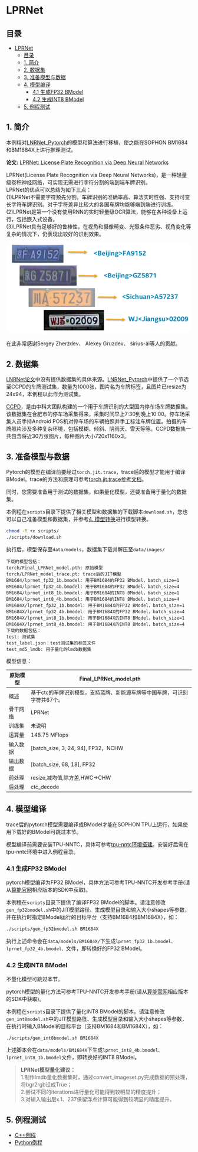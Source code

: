 # LPRNet
## 目录
* [LPRNet](#LPRNet)
  * [目录](#目录)
  * [1. 简介](#1-简介)
  * [2. 数据集](#2-数据集)
  * [3. 准备模型与数据](#3-准备模型与数据)
  * [4. 模型编译](#4-模型编译)
    * [4.1 生成FP32 BModel](#41-生成fp32-bmodel)
    * [4.2 生成INT8 BModel](#42-生成int8-bmodel)
  * [5. 例程测试](#5-例程测试)

## 1. 简介

本例程对[LNRNet_Pytorch](https://github.com/sirius-ai/LPRNet_Pytorch)的模型和算法进行移植，使之能在SOPHON BM1684和BM1684X上进行推理测试。

**论文:** [LPRNet: License Plate Recognition via Deep Neural Networks](https://arxiv.org/abs/1806.10447v1)

LPRNet(License Plate Recognition via Deep Neural Networks)，是一种轻量级卷积神经网络，可实现无需进行字符分割的端到端车牌识别。  
LPRNet的优点可以总结为如下三点：  
(1)LPRNet不需要字符预先分割，车牌识别的准确率高、算法实时性强、支持可变长字符车牌识别。对于字符差异比较大的各国车牌均能够端到端进行训练。  
(2)LPRNet是第一个没有使用RNN的实时轻量级OCR算法，能够在各种设备上运行，包括嵌入式设备。  
(3)LPRNet具有足够好的鲁棒性，在视角和摄像畸变、光照条件恶劣、视角变化等复杂的情况下，仍表现出较好的识别效果。 

![avatar](pics/1.png)

在此非常感谢Sergey Zherzdev、 Alexey Gruzdev、 sirius-ai等人的贡献。

## 2. 数据集

[LNRNet论文](https://arxiv.org/abs/1806.10447v1)中没有提供数据集的具体来源。[LNRNet_Pytorch](https://github.com/sirius-ai/LPRNet_Pytorch)中提供了一个节选至CCPD的车牌测试集，数量为1000张，图片名为车牌标签，且图片已resize为24x94，本例程以此作为测试集。

[CCPD](https://github.com/detectRecog/CCPD)，是由中科大团队构建的一个用于车牌识别的大型国内停车场车牌数据集。该数据集在合肥市的停车场采集得来，采集时间早上7:30到晚上10:00。停车场采集人员手持Android POS机对停车场的车辆拍照并手工标注车牌位置。拍摄的车牌照片涉及多种复杂环境，包括模糊、倾斜、阴雨天、雪天等等。CCPD数据集一共包含将近30万张图片，每种图片大小720x1160x3。

## 3. 准备模型与数据
Pytorch的模型在编译前要经过`torch.jit.trace`，trace后的模型才能用于编译BModel。trace的方法和原理可参考[torch.jit.trace参考文档](../docs/torch.jit.trace_Guide.md)。

同时，您需要准备用于测试的数据集，如果量化模型，还要准备用于量化的数据集。

本例程在`scripts`目录下提供了相关模型和数据集的下载脚本`download.sh`，您也可以自己准备模型和数据集，并参考[4. 模型转换](#4-模型转换)进行模型转换。
```bash
chmod -R +x scripts/
./scripts/download.sh
```
执行后，模型保存至`data/models`，数据集下载并解压至`data/images/`
```
下载的模型包括：
torch/Final_LPRNet_model.pth: 原始模型
torch/LPRNet_model_trace.pt: trace后的JIT模型
BM1684/lprnet_fp32_1b.bmodel: 用于BM1684的FP32 BModel，batch_size=1
BM1684/lprnet_fp32_4b.bmodel: 用于BM1684的FP32 BModel，batch_size=4
BM1684/lprnet_int8_1b.bmodel: 用于BM1684的INT8 BModel，batch_size=1
BM1684/lprnet_int8_4b.bmodel: 用于BM1684的INT8 BModel，batch_size=4
BM1684X/lprnet_fp32_1b.bmodel: 用于BM1684X的FP32 BModel，batch_size=1
BM1684X/lprnet_fp32_4b.bmodel: 用于BM1684X的FP32 BModel，batch_size=4
BM1684X/lprnet_int8_1b.bmodel: 用于BM1684X的INT8 BModel，batch_size=1
BM1684X/lprnet_int8_4b.bmodel: 用于BM1684X的INT8 BModel，batch_size=4
下载的数据包括：
test: 测试集
test_label.json：test测试集的标签文件
test_md5_lmdb: 用于量化的lmdb数据集
```
模型信息：

| 原始模型 | Final_LPRNet_model.pth  | 
| ------- | ----------------------   |
| 概述     | 基于ctc的车牌识别模型，支持蓝牌、新能源车牌等中国车牌，可识别字符共67个。| 
| 骨干网络 | LPRNet                   | 
| 训练集   | 未说明                    | 
| 运算量   | 148.75 MFlops            |
| 输入数据 | [batch_size, 3, 24, 94], FP32，NCHW |
| 输出数据 | [batch_size, 68, 18], FP32 |
| 前处理   | resize,减均值,除方差,HWC->CHW |
| 后处理   | ctc_decode                 |


## 4. 模型编译

trace后的pytorch模型需要编译成BModel才能在SOPHON TPU上运行，如果使用下载好的BModel可跳过本节。

模型编译前需要安装TPU-NNTC，具体可参考[tpu-nntc环境搭建](../docs/Environment_Install_Guide.md#1-tpu-nntc环境搭建)。安装好后需在tpu-nntc环境中进入例程目录。

### 4.1 生成FP32 BModel

pytorch模型编译为FP32 BModel，具体方法可参考TPU-NNTC开发参考手册(请从[算能官网](https://developer.sophgo.com/site/index/material/all/all.html)相应版本的SDK中获取)。

本例程在`scripts`目录下提供了编译FP32 BModel的脚本。请注意修改`gen_fp32bmodel.sh`中的JIT模型路径、生成模型目录和输入大小shapes等参数，并在执行时指定BModel运行的目标平台（支持BM1684和BM1684X），如：

```bash
./scripts/gen_fp32bmodel.sh BM1684X
```

执行上述命令会在`data/models/BM1684X/`下生成`lprnet_fp32_1b.bmodel、lprnet_fp32_4b.bmodel、`文件，即转换好的FP32 BModel。


### 4.2 生成INT8 BModel

不量化模型可跳过本节。

pytorch模型的量化方法可参考TPU-NNTC开发参考手册(请从[算能官网](https://developer.sophgo.com/site/index/material/all/all.html)相应版本的SDK中获取)。

本例程在`scripts`目录下提供了量化INT8 BModel的脚本。请注意修改`gen_int8model.sh`中的JIT模型路径、生成模型目录和输入大小shapes等参数，在执行时输入BModel的目标平台（支持BM1684和BM1684X），如：

```shell
./scripts/gen_int8bmodel.sh BM1684X
```

上述脚本会在`data/models/BM1684X`下生成`lprnet_int8_4b.bmodel、lprnet_int8_1b.bmodel`文件，即转换好的INT8 BModel。

> **LPRNet模型量化建议：**   
1.制作lmdb量化数据集时，通过convert_imageset.py完成数据的预处理，将bgr2rgb设成True；  
2.尝试不同的iterations进行量化可能得到较明显的精度提升；  
3.对输入输出层x.1、237保留浮点计算可能得到较明显的精度提升。

## 5. 例程测试
* [C++例程](cpp/README.md)
* [Python例程](python/README.md)